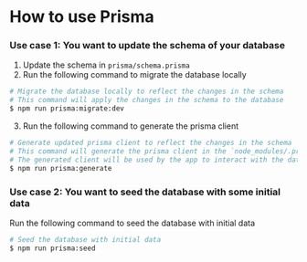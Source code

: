 # How to use Prisma

###  Use case 1: You want to update the schema of your database

1. Update the schema in `prisma/schema.prisma`
2. Run the following command to migrate the database locally
```bash
# Migrate the database locally to reflect the changes in the schema 
# This command will apply the changes in the schema to the database
$ npm run prisma:migrate:dev
```
3. Run the following command to generate the prisma client
```bash
# Generate updated prisma client to reflect the changes in the schema
# This command will generate the prisma client in the `node_modules/.prisma/client` directory
# The generated client will be used by the app to interact with the database
$ npm run prisma:generate
```

### Use case 2: You want to seed the database with some initial data
Run the following command to seed the database with initial data
```bash
# Seed the database with initial data
$ npm run prisma:seed
```